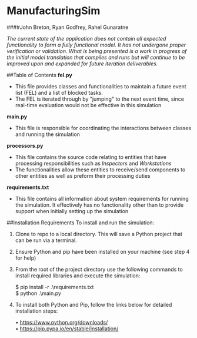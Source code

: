 # ManufacturingSim
####John Breton, Ryan Godfrey, Rahel Gunaratne

*The current state of the application does not contain all expected functionality to form a fully functional model. It 
has not undergone proper verification or validation. What is being presented is a work in progress of the initial model 
translation that compiles and runs but will continue to be improved upon and expanded for future iteration deliverables.*

##Table of Contents
**fel.py**
- This file provides classes and functionalities to maintain a future event list (FEL) and a list of blocked tasks.
- The FEL is iterated through by "jumping" to the next event time, since real-time evaluation would not be effective in 
this simulation

**main.py**
- This file is responsible for coordinating the interactions between classes and running the simulation 

**processors.py**
- This file contains the source code relating to entities that have processing responsibilities such as *Inspectors* and 
*Workstations* 
- The functionalities allow these entities to receive/send components to other entities as well as preform their 
processing duties

**requirements.txt**
- This file contains all information about system requirements for running the simulation. It effectively 
has no functionality other than to provide support when initially setting up the simulation

##Installation Requirements
To install and run the simulation:
1. Clone to repo to a local directory. This will save a Python project that can be run via a terminal.
2. Ensure Python and pip have been installed on your machine (see step 4 for help)
3. From the root of the project directory use the following commands to install required libraries and execute the simulation:


    $ pip install -r .\requirements.txt    
    $ python .\main.py

4. To install both Python and Pip, follow the links below for detailed installation steps:

   •	https://www.python.org/downloads/   
   •	https://pip.pypa.io/en/stable/installation/

